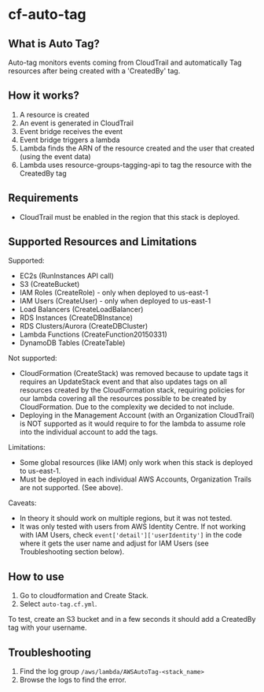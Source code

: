 # cf-auto-tag

## What is Auto Tag?

Auto-tag monitors events coming from CloudTrail and automatically Tag resources after being created with a 'CreatedBy' tag.

## How it works?

1. A resource is created
2. An event is generated in CloudTrail
3. Event bridge receives the event
4. Event bridge triggers a lambda
5. Lambda finds the ARN of the resource created and the user that created (using the event data)
6. Lambda uses resource-groups-tagging-api to tag the resource with the CreatedBy tag

## Requirements

- CloudTrail must be enabled in the region that this stack is deployed.

## Supported Resources and Limitations

Supported:
- EC2s (RunInstances API call)
- S3 (CreateBucket)
- IAM Roles (CreateRole) - only when deployed to us-east-1
- IAM Users (CreateUser) - only when deployed to us-east-1
- Load Balancers (CreateLoadBalancer)
- RDS Instances (CreateDBInstance)
- RDS Clusters/Aurora (CreateDBCluster)
- Lambda Functions (CreateFunction20150331)
- DynamoDB Tables (CreateTable)

Not supported:
- CloudFormation (CreateStack) was removed because to update tags it requires an UpdateStack event and that also updates tags on all resources created by the CloudFormation stack, requiring policies for our lambda covering all the resources possible to be created by CloudFormation. Due to the complexity we decided to not include.
- Deploying in the Management Account (with an Organization CloudTrail) is NOT supported as it would require to for the lambda to assume role into the individual account to add the tags.

Limitations:
- Some global resources (like IAM) only work when this stack is deployed to us-east-1.
- Must be deployed in each individual AWS Accounts, Organization Trails are not supported. (See above).

Caveats:
- In theory it should work on multiple regions, but it was not tested.
- It was only tested with users from AWS Identity Centre. If not working with IAM Users, check `event['detail']['userIdentity']` in the code where it gets the user name and adjust for IAM Users (see Troubleshooting section below).

## How to use

1. Go to cloudformation and Create Stack.
2. Select `auto-tag.cf.yml`.

To test, create an S3 bucket and in a few seconds it should add a CreatedBy tag with your username. 

## Troubleshooting

1. Find the log group `/aws/lambda/AWSAutoTag-<stack_name>`
2. Browse the logs to find the error.

